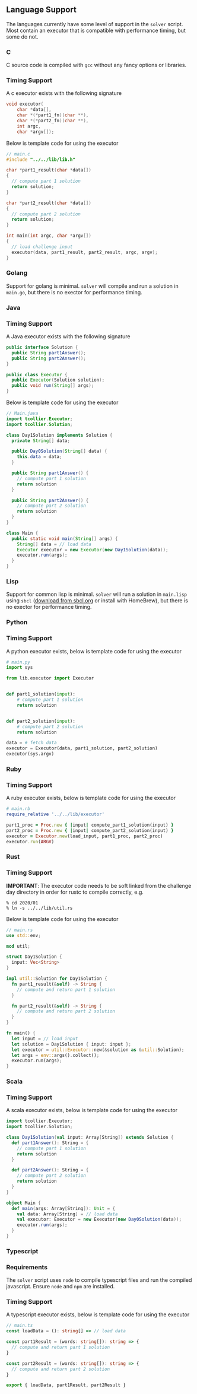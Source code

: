 ## Language Support

The languages currently have some level of support in the `solver` script. Most contain an executor that is compatible with performance timing, but some do not.

### C

C source code is compiled with `gcc` without any fancy options or libraries.

### Timing Support

A c executor exists with the following signature

```c
void executor(
    char *data[],
    char *(*part1_fn)(char **),
    char *(*part2_fn)(char **),
    int argc,
    char *argv[]);
```

Below is template code for using the executor

```c
// main.c
#include "../../lib/lib.h"

char *part1_result(char *data[])
{
  // compute part 1 solution
  return solution;
}

char *part2_result(char *data[])
{
  // compute part 2 solution
  return solution;
}

int main(int argc, char *argv[])
{
  // load challenge input
  executor(data, part1_result, part2_result, argc, argv);
}
```

### Golang

Support for golang is minimal. `solver` will compile and run a solution in `main.go`, but there is no exector for performance timing.

### Java

### Timing Support

A Java executor exists with the following signature

```java
public interface Solution {
  public String part1Answer();
  public String part2Answer();
}

public class Executor {
  public Executor(Solution solution);
  public void run(String[] args);
}
```

Below is template code for using the executor

```java
// Main.java
import tcollier.Executor;
import tcollier.Solution;

class Day1Solution implements Solution {
  private String[] data;

  public Day0Solution(String[] data) {
    this.data = data;
  }

  public String part1Answer() {
    // compute part 1 solution
    return solution
  }

  public String part2Answer() {
    // compute part 2 solution
    return solution
  }
}

class Main {
  public static void main(String[] args) {
    String[] data = // load data
    Executor executor = new Executor(new Day1Solution(data));
    executor.run(args);
  }
}
```

### Lisp

Support for common lisp is minimal. `solver` will run a solution in `main.lisp` using `sbcl` ([download from sbcl.org](http://www.sbcl.org/) or install with HomeBrew), but there is no exector for performance timing.

### Python

### Timing Support

A python executor exists, below is template code for using the executor

```python
# main.py
import sys

from lib.executor import Executor


def part1_solution(input):
    # compute part 1 solution
    return solution


def part2_solution(input):
    # compute part 2 solution
    return solution

data = # fetch data
executor = Executor(data, part1_solution, part2_solution)
executor(sys.argv)
```

### Ruby

### Timing Support

A ruby executor exists, below is template code for using the executor

```ruby
# main.rb
require_relative '../../lib/executor'

part1_proc = Proc.new { |input| compute_part1_solution(input) }
part2_proc = Proc.new { |input| compute_part2_solution(input) }
executor = Executor.new(load_input, part1_proc, part2_proc)
executor.run(ARGV)
```

### Rust

### Timing Support

**IMPORTANT**: The executor code needs to be soft linked from the challenge day directory in order for rustc to compile correctly, e.g.

```
% cd 2020/01
% ln -s ../../lib/util.rs
```

Below is template code for using the executor

```rs
// main.rs
use std::env;

mod util;

struct Day1Solution {
  input: Vec<String>
}

impl util::Solution for Day1Solution {
  fn part1_result(&self) -> String {
    // compute and return part 1 solution
  }

  fn part2_result(&self) -> String {
    // compute and return part 2 solution
  }
}

fn main() {
  let input = // load input
  let solution = Day1Solution { input: input };
  let executor = util::Executor::new(&solution as &util::Solution);
  let args = env::args().collect();
  executor.run(args);
}
```

### Scala

### Timing Support

A scala executor exists, below is template code for using the executor

```scala
import tcollier.Executor;
import tcollier.Solution;

class Day1Solution(val input: Array[String]) extends Solution {
  def part1Answer(): String = {
    // compute part 1 solution
    return solution
  }

  def part2Answer(): String = {
    // compute part 2 solution
    return solution
  }
}

object Main {
  def main(args: Array[String]): Unit = {
    val data: Array[String] = // load data
    val executor: Executor = new Executor(new Day0Solution(data));
    executor.run(args);
  }
}
```

### Typescript

### Requirements

The `solver` script uses `node` to compile typescript files and run the compiled javascript. Ensure `node` and `npm` are installed.

### Timing Support

A typescript executor exists, below is template code for using the executor

```ts
// main.ts
const loadData = (): string[] => // load data

const part1Result = (words: string[]): string => {
  // compute and return part 1 solution
}

const part2Result = (words: string[]): string => {
  // compute and return part 2 solution
}

export { loadData, part1Result, part2Result }
```
